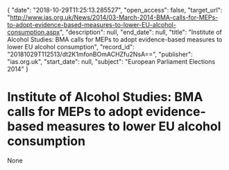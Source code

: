 {
  "date": "2018-10-29T11:25:13.285527", 
  "open_access": false, 
  "target_url": "http://www.ias.org.uk/News/2014/03-March-2014-BMA-calls-for-MEPs-to-adopt-evidence-based-measures-to-lower-EU-alcohol-consumption.aspx", 
  "description": null, 
  "end_date": null, 
  "title": "Institute of Alcohol Studies: BMA calls for MEPs to adopt evidence-based measures to lower EU alcohol consumption", 
  "record_id": "20181029T112513/dt2K1mfonBOmACHZfu2NsA==", 
  "publisher": "ias.org.uk", 
  "start_date": null, 
  "subject": "European Parliament Elections 2014"
}

# Institute of Alcohol Studies: BMA calls for MEPs to adopt evidence-based measures to lower EU alcohol consumption

None